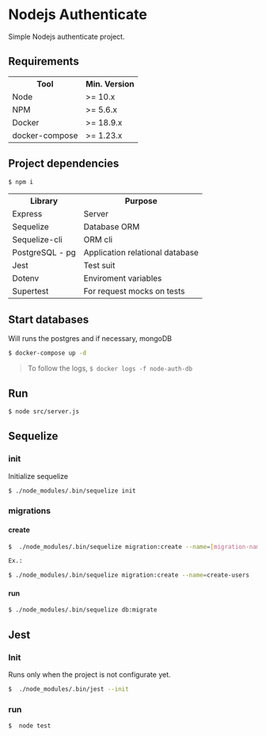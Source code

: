 # Nodejs Authenticate

Simple Nodejs authenticate project.

## Requirements

<table>
    <tbody>
        <tr>
            <th>Tool</th>
            <th>Min. Version</th>
        </tr>
        <tr>
            <td>Node</td>
            <td>>= 10.x</td>
        </tr>
        <tr>
            <td>NPM</td>
            <td>>= 5.6.x</td>
        </tr>
        <tr>
            <td>Docker</td>
            <td>>= 18.9.x</td>
        </tr>
        <tr>
            <td>docker-compose</td>
            <td>>= 1.23.x</td>
        </tr>
    </tbody>
</table>

## Project dependencies

```bash
$ npm i
```

<table>
    <tbody>
        <tr>
            <th>Library</th>
            <th>Purpose</th>
        </tr>
        <tr>
            <td>Express</td>
            <td>Server</td>
        </tr>
        <tr>
            <td>Sequelize</td>
            <td>Database ORM</td>
        </tr>
        <tr>
            <td>Sequelize-cli</td>
            <td>ORM cli</td>
        </tr>
        <tr>
            <td>PostgreSQL - pg</td>
            <td>Application relational database</td>
        </tr>
        <tr>
            <td>Jest</td>
            <td>Test suit</td>
        </tr>
        <tr>
            <td>Dotenv</td>
            <td>Enviroment variables</td>
        </tr>
        <tr>
            <td>Supertest</td>
            <td>For request mocks on tests</td>
        </tr>
    </tbody>
</table>

## Start databases

Will runs the postgres and if necessary, mongoDB

```bash
$ docker-compose up -d
```

> To follow the logs, `$ docker logs -f node-auth-db`

## Run

```bash
$ node src/server.js
```

## Sequelize

### init

Initialize sequelize

```bash
$ ./node_modules/.bin/sequelize init
```

### migrations

#### create

```bash
$  ./node_modules/.bin/sequelize migration:create --name=[migration-name]

Ex.:

$ ./node_modules/.bin/sequelize migration:create --name=create-users
```

#### run

```bash
$ ./node_modules/.bin/sequelize db:migrate
```

## Jest

### Init

Runs only when the project is not configurate yet.

```bash
$  ./node_modules/.bin/jest --init
```

### run

```bash
$  node test
```
